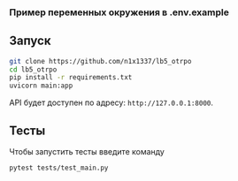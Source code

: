 ### Пример переменных окружения в .env.example

## Запуск

```bash
git clone https://github.com/n1x1337/lb5_otrpo
cd lb5_otrpo
pip install -r requirements.txt
uvicorn main:app
```

API будет доступен по адресу: `http://127.0.0.1:8000`.

## Тесты

Чтобы запустить тесты введите команду 

```bash
pytest tests/test_main.py
```